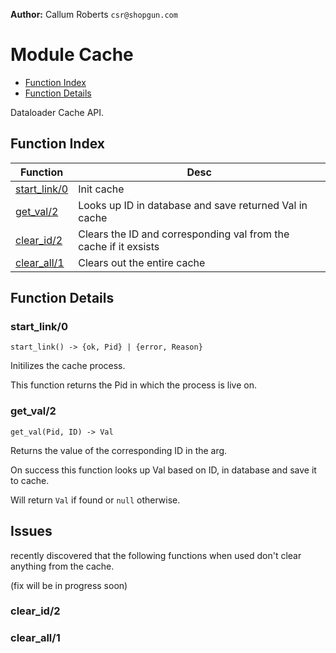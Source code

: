 


__Author:__ Callum Roberts `csr@shopgun.com`

# Module Cache #
* [Function Index](#index)
* [Function Details](#functions)

Dataloader Cache API.


<a name="index"></a>

## Function Index ##

| Function      | Desc          |
|---------------|---------------|
| <a href="#start_link-0">start_link/0</a> | Init cache |
| <a href="#get_val-2">get_val/2</a> | Looks up ID in database and save returned Val in cache |
| <a href="#clear_id-2">clear_id/2</a> | Clears the ID and corresponding val from the cache if it exsists |
| <a href="#clear_all-1">clear_all/1</a> | Clears out the entire cache  |


<a name="functions"></a>

## Function Details ##



<a name="start_link-0"></a>

### start_link/0 ###

`start_link() -> {ok, Pid} | {error, Reason}`

Initilizes the cache process.

This function returns the Pid in which the process is live on.


<a name="get_val-2"></a>

### get_val/2 ###

`get_val(Pid, ID) -> Val`

Returns the value of the corresponding ID in the arg. 

On success this function looks up Val based on ID, in database and save it to cache. 

Will return `Val` if found or `null` otherwise.


## Issues ##

recently discovered that the following functions when used don't clear anything from the cache. 

(fix will be in progress soon)


<a name="clear_id-2"></a>

### clear_id/2 ###



<a name="clear_all-1"></a>

### clear_all/1 ###





